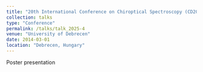```yaml
---
title: "20th International Conference on Chiroptical Spectroscopy (CD2025)"
collection: talks
type: "Conference"
permalink: /talks/talk_2025-4
venue: "University of Debrecen"
date: 2014-03-01
location: "Debrecen, Hungary"
---
```


Poster presentation
